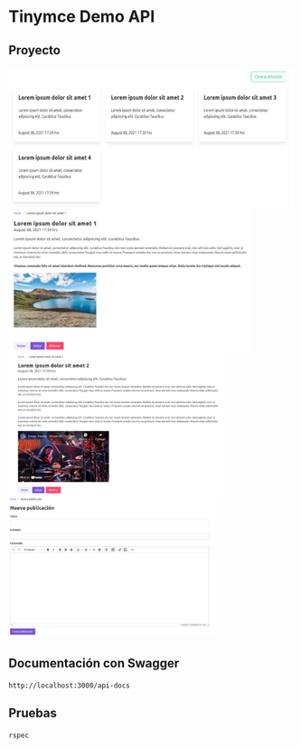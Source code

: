 # Tinymce Demo API
## Proyecto

<img src="./readme/01.png" height="250" />

<img src="./readme/02.png" height="250" />

<img src="./readme/03.png" height="250" />

<img src="./readme/04.png" height="250" />

## Documentación con Swagger

~~~
http://localhost:3000/api-docs
~~~

## Pruebas

~~~
rspec
~~~